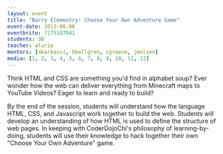 ```yaml
---
layout: event
title: "Barry Elementry: Choose Your Own Adventure Game"
event-date: 2013-06-08
eventbrite: 7175107941
students: 30
teacher: alurie
mentors: [akarbassi, bkellgren, cgreene, jmolsen]
media: [1, 2, 3, 4, 5, 6, 7, 8, 9, 10, 11, 12]
---
```


Think HTML and CSS are something you'd find in alphabet soup? Ever wonder how the web can deliver everything from Minecraft maps to YouTube Videos? Eager to learn and ready to build?

By the end of the session, students will understand how the language HTML, CSS, and Javascript work together to build the web. Students will develop an understanding of how HTML is used to define the structure of web pages. In keeping with CoderDojoChi's philosophy of learning-by-doing, students will use their knowledge to hack together their own "Choose Your Own Adventure" game.
